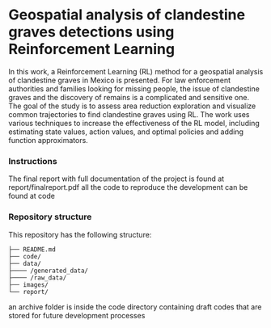 # Geospatial analysis of clandestine graves detections using Reinforcement Learning

In this work, a Reinforcement Learning (RL) method for a geospatial analysis of clandestine graves in Mexico is presented. For law enforcement authorities and families 
looking for missing people, the issue of clandestine graves and the discovery of remains is a complicated and sensitive one. The goal of the study is to assess area reduction exploration and visualize common trajectories to find clandestine graves using RL. The work uses various techniques to increase the effectiveness of the RL model, including estimating state values, action values, and optimal policies and adding function approximators.

### Instructions
The final report with full documentation of the project is found at report/finalreport.pdf all the code to reproduce the development can be found at code

### Repository structure
This repository has the following structure:

```.
├── README.md
├── code/
├── data/
├──── /generated_data/
├──── /raw_data/
├── images/
└── report/
```
an archive folder is inside the code directory containing draft codes that are stored for future development processes
